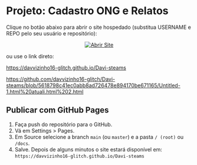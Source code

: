 # Projeto: Cadastro ONG e Relatos

Clique no botão abaixo para abrir o site hospedado (substitua USERNAME e REPO pelo seu usuário e repositório):

<!-- botão HTML clicável -->
<p align="center">
  <a href="https://davvizinho16-glitch.github.io/Davi-steams" target="_blank" rel="noopener">
    <img src="https://img.shields.io/badge/Abrir%20Site-Visitar-blue?style=for-the-badge" alt="Abrir Site">
  </a>
</p>

ou use o link direto:

https://davvizinho16-glitch.github.io/Davi-steams

https://github.com/davvizinho16-glitch/Davi-steams/blob/5618798c41ec0abb8ad726478e894170be671165/Untitled-1.html%20atuali.html%202.html

## Publicar com GitHub Pages
1. Faça push do repositório para o GitHub.
2. Vá em Settings > Pages.
3. Em Source selecione a branch `main` (ou `master`) e a pasta `/ (root)` ou `/docs`.
4. Salve. Depois de alguns minutos o site estará disponível em:
   `https://davvizinho16-glitch.github.io/Davi-steams`
